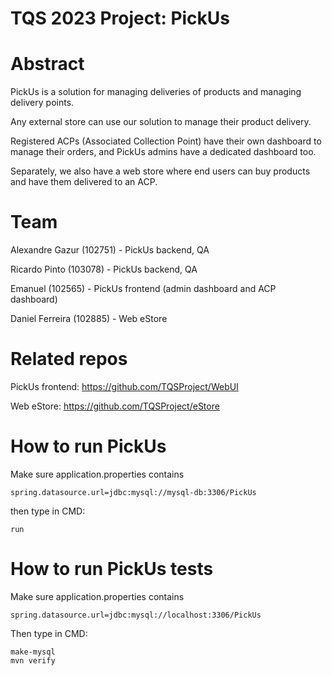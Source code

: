 # TQS 2023 Project: PickUs

# Abstract

PickUs is a solution for managing deliveries of products and managing delivery points.

Any external store can use our solution to manage their product delivery.

Registered ACPs (Associated Collection Point) have their own dashboard to manage their orders, and PickUs admins have a dedicated dashboard too.

Separately, we also have a web store where end users can buy products and have them delivered to an ACP.

# Team

Alexandre Gazur (102751) - PickUs backend, QA

Ricardo Pinto (103078) - PickUs backend, QA

Emanuel (102565) - PickUs frontend (admin dashboard and ACP dashboard)

Daniel Ferreira (102885) - Web eStore

# Related repos

PickUs frontend: https://github.com/TQSProject/WebUI

Web eStore: https://github.com/TQSProject/eStore

# How to run PickUs

Make sure application.properties contains

`spring.datasource.url=jdbc:mysql://mysql-db:3306/PickUs`

then type in CMD:

`run`

# How to run PickUs tests

Make sure application.properties contains

`spring.datasource.url=jdbc:mysql://localhost:3306/PickUs`

Then type in CMD:

```
make-mysql
mvn verify
```
